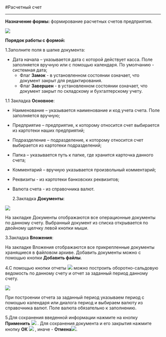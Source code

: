 ﻿
#Расчетный счет
_____________________


**Назначение формы:** формирование расчетных счетов предприятия.

![](topic:.УЦП.AddFiles.Screenshot_2294.jpg)

**Порядок работы с формой:**

1.Заполните поля в шапке документа:

* Дата начала – указывается дата с которой действует касса. Поле заполняется вручную или с помощью календаря. По умолчанию - системная дата;
    * Флаг **Замок** - в установленном состоянии означает, что документ закрыт для редактирования. 
    * Флаг **Завершен** - в установленном состоянии означает, что документ закрыт по складскому и бухгалтерскому учету.
     
 1.1 Закладка  **Основное**:

* Наименование – указывается наименование и код учета счета. Поле заполняется вручную; 
* Предприятие – предприятие, к которому относится счет выбирается из картотеки наших предприятий; 
* Подразделение – подразделение, к которому относится счет выбирается из картотеки подразделений; 
* Папка – указывается путь к папке, где хранится карточка данного счета; 
* Комментарий – вручную указывается произвольный комментарий;
* Реквизиты - из картотеки банковских реквизитов;
* Валюта счета - из справочника валют.

  2.Закладка **Документы**:

![](topic:.УЦП.AddFiles.Screenshot_2295.jpg)

На закладке Документы отображаются все операционные документы по данному счету. Выбранный документ из списка открывается по двойному щелчку левой кнопки мыши.


 3.Закладка **Вложения**:

На закладке Вложения отображаются все прикрепленные документы  хранящиеся в файловом архиве. Добавить документы можно с помощью кнопки **Добавить файлы**.


4.С помощью кнопки отчеты ![](topic:SCM.AddFiles.Buttons.Btn_Report.png)  можно построить оборотно-сальдовую ведомость по данному счету и  отчет за заданный период данному счету.

![](topic:.УЦП.AddFiles.Screenshot_2296.jpg)

При построении отчета   за заданный период указываем период с помощью календаря или диалога период и выбираем  валюту из справочника валют. Поле валюта обязательно к заполнению.

5.Для сохранения введенной информации нажмите на кнопку **Применить** ![](topic:SCM.AddFiles.Btn_OK.png) .
Для сохранения документа и его закрытия нажмите кнопку **ОК**
 ![](topic:SCM.AddFiles.Btn_Post.png) , иначе  -  **Отмена**![](topic:SCM.AddFiles.BtnCloseCancel.png).












